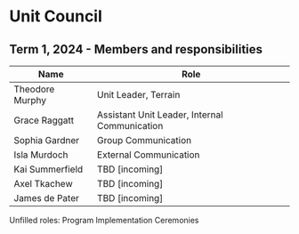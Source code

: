 # Unit Council

## Term 1, 2024 - Members and responsibilities

| Name | Role |
| ---- | ---- |
| Theodore Murphy | Unit Leader, Terrain |
| Grace Raggatt | Assistant Unit Leader, Internal Communication |
| Sophia Gardner | Group Communication |
| Isla Murdoch | External Communication |
| Kai Summerfield | TBD [incoming] |
| Axel Tkachew | TBD [incoming] |
| James de Pater | TBD [incoming] |

Unfilled roles: 
Program Implementation
Ceremonies
